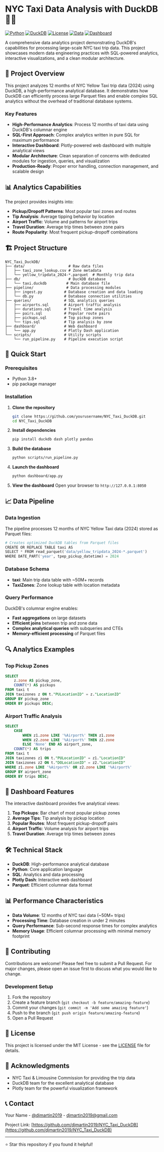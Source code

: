 # NYC Taxi Data Analysis with DuckDB 🦆🚕

[![Python](https://img.shields.io/badge/Python-3.8+-blue.svg)](https://python.org)
[![DuckDB](https://img.shields.io/badge/DuckDB-0.9+-green.svg)](https://duckdb.org)
[![License](https://img.shields.io/badge/License-MIT-yellow.svg)](LICENSE)
[![Data](https://img.shields.io/badge/Data-NYC%20Taxi%202024-orange.svg)](https://www.nyc.gov/site/tlc/about/tlc-trip-record-data.page)
[![Dashboard](https://img.shields.io/badge/Dashboard-Plotly%20Dash-purple.svg)](https://plotly.com/dash/)

A comprehensive data analytics project demonstrating DuckDB's capabilities for processing large-scale NYC taxi trip data. This project showcases modern data engineering practices with SQL-powered analytics, interactive visualizations, and a clean modular architecture.

## 🎯 Project Overview

This project analyzes 12 months of NYC Yellow Taxi trip data (2024) using DuckDB, a high-performance analytical database. It demonstrates how DuckDB can efficiently process large Parquet files and enable complex SQL analytics without the overhead of traditional database systems.

### Key Features

- **High-Performance Analytics**: Process 12 months of taxi data using DuckDB's columnar engine
- **SQL-First Approach**: Complex analytics written in pure SQL for maximum performance
- **Interactive Dashboard**: Plotly-powered web dashboard with multiple analytical views
- **Modular Architecture**: Clean separation of concerns with dedicated modules for ingestion, queries, and visualization
- **Production-Ready**: Proper error handling, connection management, and scalable design

## 📊 Analytics Capabilities

The project provides insights into:

- **Pickup/Dropoff Patterns**: Most popular taxi zones and routes
- **Tip Analysis**: Average tipping behavior by location
- **Airport Traffic**: Volume and patterns for airport trips
- **Travel Duration**: Average trip times between zone pairs
- **Route Popularity**: Most frequent pickup-dropoff combinations

## 🏗️ Project Structure

```
NYC_Taxi_DuckDB/
├── data/                    # Raw data files
│   ├── taxi_zone_lookup.csv # Zone metadata
│   └── yellow_tripdata_2024-*.parquet  # Monthly trip data
├── db/                      # DuckDB database
│   └── taxi.duckdb         # Main database file
├── pipeline/               # Data processing modules
│   ├── ingest.py          # Database creation and data loading
│   └── db.py              # Database connection utilities
├── queries/               # SQL analytics queries
│   ├── airports.sql       # Airport traffic analysis
│   ├── durations.sql      # Travel time analysis
│   ├── pairs.sql          # Popular route pairs
│   ├── pickups.sql        # Top pickup zones
│   └── tips.sql           # Tip analysis by zone
├── dashboard/             # Web dashboard
│   └── app.py             # Plotly Dash application
└── scripts/               # Utility scripts
    └── run_pipeline.py    # Pipeline execution script
```

## 🚀 Quick Start

### Prerequisites

- Python 3.8+
- pip package manager

### Installation

1. **Clone the repository**

   ```bash
   git clone https://github.com/yourusername/NYC_Taxi_DuckDB.git
   cd NYC_Taxi_DuckDB
   ```

2. **Install dependencies**

   ```bash
   pip install duckdb dash plotly pandas
   ```

3. **Build the database**

   ```bash
   python scripts/run_pipeline.py
   ```

4. **Launch the dashboard**

   ```bash
   python dashboard/app.py
   ```

5. **View the dashboard**
   Open your browser to `http://127.0.0.1:8050`

## 📈 Data Pipeline

### Data Ingestion

The pipeline processes 12 months of NYC Yellow Taxi data (2024) stored as Parquet files:

```python
# Creates optimized DuckDB tables from Parquet files
CREATE OR REPLACE TABLE taxi AS
SELECT * FROM read_parquet('data/yellow_tripdata_2024-*.parquet')
WHERE DATE_PART('year', tpep_pickup_datetime) = 2024
```

### Database Schema

- **taxi**: Main trip data table with ~50M+ records
- **TaxiZones**: Zone lookup table with location metadata

### Query Performance

DuckDB's columnar engine enables:

- **Fast aggregations** on large datasets
- **Efficient joins** between trip and zone data
- **Complex analytical queries** with subqueries and CTEs
- **Memory-efficient processing** of Parquet files

## 🔍 Analytics Examples

### Top Pickup Zones

```sql
SELECT
    z.zone AS pickup_zone,
    COUNT(*) AS pickups
FROM taxi t
JOIN taxizones z ON t."PULocationID" = z."LocationID"
GROUP BY pickup_zone
ORDER BY pickups DESC;
```

### Airport Traffic Analysis

```sql
SELECT
    CASE
        WHEN z1.zone LIKE '%Airport%' THEN z1.zone
        WHEN z2.zone LIKE '%Airport%' THEN z2.zone
        ELSE 'None' END AS airport_zone,
    COUNT(*) AS trips
FROM taxi t
JOIN taxizones z1 ON t."PULocationID" = z1."LocationID"
JOIN taxizones z2 ON t."DOLocationID" = z2."LocationID"
WHERE z1.zone LIKE '%Airport%' OR z2.zone LIKE '%Airport%'
GROUP BY airport_zone
ORDER BY trips DESC;
```

## 🎨 Dashboard Features

The interactive dashboard provides five analytical views:

1. **Top Pickups**: Bar chart of most popular pickup zones
2. **Average Tips**: Tip analysis by pickup location
3. **Popular Routes**: Most frequent pickup-dropoff pairs
4. **Airport Traffic**: Volume analysis for airport trips
5. **Travel Duration**: Average trip times between zones

## 🛠️ Technical Stack

- **DuckDB**: High-performance analytical database
- **Python**: Core application language
- **SQL**: Analytics and data processing
- **Plotly Dash**: Interactive web dashboard
- **Parquet**: Efficient columnar data format

## 📊 Performance Characteristics

- **Data Volume**: 12 months of NYC taxi data (~50M+ trips)
- **Processing Time**: Database creation in under 2 minutes
- **Query Performance**: Sub-second response times for complex analytics
- **Memory Usage**: Efficient columnar processing with minimal memory footprint

## 🤝 Contributing

Contributions are welcome! Please feel free to submit a Pull Request. For major changes, please open an issue first to discuss what you would like to change.

### Development Setup

1. Fork the repository
2. Create a feature branch (`git checkout -b feature/amazing-feature`)
3. Commit your changes (`git commit -m 'Add some amazing feature'`)
4. Push to the branch (`git push origin feature/amazing-feature`)
5. Open a Pull Request

## 📝 License

This project is licensed under the MIT License - see the [LICENSE](LICENSE) file for details.

## 🙏 Acknowledgments

- NYC Taxi & Limousine Commission for providing the trip data
- DuckDB team for the excellent analytical database
- Plotly team for the powerful visualization framework

## 📞 Contact

Your Name - [@djmartin2019](https://x.com/djmartin2019) - djmartin2019@gmail.com

Project Link: [https://github.com/djmartin2019/NYC_Taxi_DuckDB](https://github.com/djmartin2019/NYC_Taxi_DuckDB)

---

⭐ Star this repository if you found it helpful!
